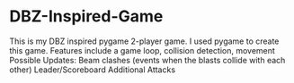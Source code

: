 # DBZ-Inspired-Game
This is my DBZ inspired pygame 2-player game.
I used pygame to create this game. Features include a game loop, collision detection, movement
Possible Updates: Beam clashes (events when the blasts collide with each other)
                  Leader/Scoreboard
                  Additional Attacks 

